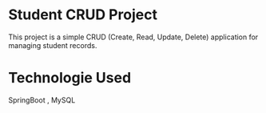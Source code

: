 # Student CRUD Project
This project is a simple CRUD (Create, Read, Update, Delete) application for managing student records.

# Technologie Used
SpringBoot , 
MySQL

